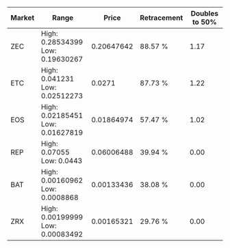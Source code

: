 | Market | Range | Price| Retracement | Doubles to 50% |
| --- | --- | --- | --- | --- |
| ZEC | High: 0.28534399<br />Low: 0.19630267 | 0.20647642 | 88.57 % | 1.17 |
| ETC | High: 0.041231<br />Low: 0.02512273 | 0.0271 | 87.73 % | 1.22 |
| EOS | High: 0.02185451<br />Low: 0.01627819 | 0.01864974 | 57.47 % | 1.02 |
| REP | High: 0.07055<br />Low: 0.0443 | 0.06006488 | 39.94 % | 0.00 |
| BAT | High: 0.00160962<br />Low: 0.0008868 | 0.00133436 | 38.08 % | 0.00 |
| ZRX | High: 0.00199999<br />Low: 0.00083492 | 0.00165321 | 29.76 % | 0.00 |
